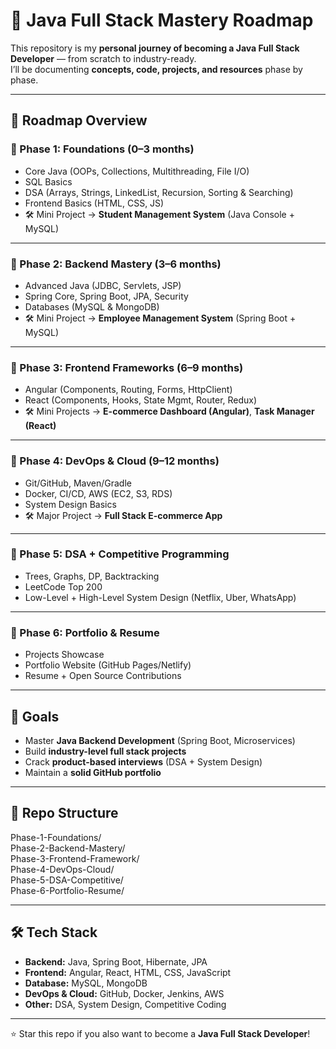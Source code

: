 # 🚀 Java Full Stack Mastery Roadmap

This repository is my **personal journey of becoming a Java Full Stack Developer** — from scratch to industry-ready.  
I’ll be documenting **concepts, code, projects, and resources** phase by phase.

---

## 📌 Roadmap Overview

### 🔹 Phase 1: Foundations (0–3 months)
- Core Java (OOPs, Collections, Multithreading, File I/O)
- SQL Basics
- DSA (Arrays, Strings, LinkedList, Recursion, Sorting & Searching)
- Frontend Basics (HTML, CSS, JS)
- 🛠 Mini Project → **Student Management System** (Java Console + MySQL)

---

### 🔹 Phase 2: Backend Mastery (3–6 months)
- Advanced Java (JDBC, Servlets, JSP)
- Spring Core, Spring Boot, JPA, Security
- Databases (MySQL & MongoDB)
- 🛠 Mini Project → **Employee Management System** (Spring Boot + MySQL)

---

### 🔹 Phase 3: Frontend Frameworks (6–9 months)
- Angular (Components, Routing, Forms, HttpClient)
- React (Components, Hooks, State Mgmt, Router, Redux)
- 🛠 Mini Projects → **E-commerce Dashboard (Angular)**, **Task Manager (React)**

---

### 🔹 Phase 4: DevOps & Cloud (9–12 months)
- Git/GitHub, Maven/Gradle
- Docker, CI/CD, AWS (EC2, S3, RDS)
- System Design Basics
- 🛠 Major Project → **Full Stack E-commerce App**

---

### 🔹 Phase 5: DSA + Competitive Programming
- Trees, Graphs, DP, Backtracking
- LeetCode Top 200
- Low-Level + High-Level System Design (Netflix, Uber, WhatsApp)

---

### 🔹 Phase 6: Portfolio & Resume
- Projects Showcase
- Portfolio Website (GitHub Pages/Netlify)
- Resume + Open Source Contributions

---

## 🎯 Goals
- Master **Java Backend Development** (Spring Boot, Microservices)
- Build **industry-level full stack projects**
- Crack **product-based interviews** (DSA + System Design)
- Maintain a **solid GitHub portfolio**

---

## 📂 Repo Structure
Phase-1-Foundations/<br>
Phase-2-Backend-Mastery/<br>
Phase-3-Frontend-Framework/<br>
Phase-4-DevOps-Cloud/<br>
Phase-5-DSA-Competitive/<br>
Phase-6-Portfolio-Resume/<br>


---

## 🛠️ Tech Stack
- **Backend:** Java, Spring Boot, Hibernate, JPA  
- **Frontend:** Angular, React, HTML, CSS, JavaScript  
- **Database:** MySQL, MongoDB  
- **DevOps & Cloud:** GitHub, Docker, Jenkins, AWS  
- **Other:** DSA, System Design, Competitive Coding  

---

⭐ Star this repo if you also want to become a **Java Full Stack Developer**!
